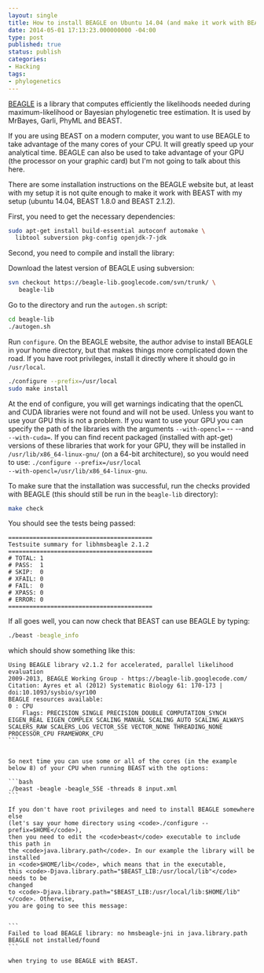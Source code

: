 ```yaml
---
layout: single
title: How to install BEAGLE on Ubuntu 14.04 (and make it work with BEAST)
date: 2014-05-01 17:13:23.000000000 -04:00
type: post
published: true
status: publish
categories:
- Hacking
tags:
- phylogenetics
---
```


<a href="https://code.google.com/p/beagle-lib" title="BEAGLE website"
target="_blank">BEAGLE</a> is a library that computes efficiently the
likelihoods needed during maximum-likelihood or Bayesian phylogenetic tree
estimation. It is used by MrBayes, Garli, PhyML and BEAST.

If you are using BEAST on a modern computer, you want to use BEAGLE to take
  advantage of the many cores of your CPU. It will greatly speed up your
  analytical time. BEAGLE can also be
  used to take advantage of your GPU (the processor on your graphic card) but
  I'm not going to talk about this here.


There are some installation instructions on the BEAGLE website but, at least
with my setup it is not quite enough to make it work with BEAST with my setup
(ubuntu 14.04, BEAST 1.8.0 and BEAST 2.1.2).

First, you need to get the necessary dependencies:

```bash
sudo apt-get install build-essential autoconf automake \
  libtool subversion pkg-config openjdk-7-jdk
```

Second, you need to compile and install the library:

Download the latest version of BEAGLE using subversion:

```bash
svn checkout https://beagle-lib.googlecode.com/svn/trunk/ \
   beagle-lib
```

Go to the directory and run the <code>autogen.sh</code> script:

```bash
cd beagle-lib
./autogen.sh
```

Run <code>configure</code>. On the BEAGLE website, the author advise to install
BEAGLE in your home directory, but that makes things more complicated down the
road. If you have root privileges, install it directly where it should go
in <code>/usr/local</code>.


```bash
./configure --prefix=/usr/local
sudo make install
```

At the end of configure, you will get warnings indicating that the openCL and
CUDA libraries were not found and will not be used. Unless you want to use your
GPU this is not a problem. If you want to use your GPU you can specify the path
of the libraries with the arguments <code>--with-opencl=</code> --
				--and <code>--with-cuda=</code>. If you can find
recent packaged (installed with apt-get) versions of these libraries that work
for your GPU, they will be installed in <code>/usr/lib/x86_64-linux-gnu/</code>
(on a 64-bit architecture), so you would need to use: <code>./configure
  --prefix=/usr/local --with-opencl=/usr/lib/x86_64-linux-gnu</code>.


To make sure that the installation was successful, run the checks provided with BEAGLE (this should still be run in the <code>beagle-lib</code> directory):

```bash
make check
```

You should see the tests being passed:

```
=========================================
Testsuite summary for libhmsbeagle 2.1.2
=========================================
# TOTAL: 1
# PASS:  1
# SKIP:  0
# XFAIL: 0
# FAIL:  0
# XPASS: 0
# ERROR: 0
=========================================
```


If all goes well, you can now check that BEAST can use BEAGLE by typing:

```bash
./beast -beagle_info
```

which should show something like this:

````
Using BEAGLE library v2.1.2 for accelerated, parallel likelihood evaluation
2009-2013, BEAGLE Working Group - https://beagle-lib.googlecode.com/
Citation: Ayres et al (2012) Systematic Biology 61: 170-173 | doi:10.1093/sysbio/syr100
BEAGLE resources available:
0 : CPU
    Flags: PRECISION_SINGLE PRECISION_DOUBLE COMPUTATION_SYNCH EIGEN_REAL EIGEN_COMPLEX SCALING_MANUAL SCALING_AUTO SCALING_ALWAYS SCALERS_RAW SCALERS_LOG VECTOR_SSE VECTOR_NONE THREADING_NONE PROCESSOR_CPU FRAMEWORK_CPU
```


So next time you can use some or all of the cores (in the example below 8) of your CPU when running BEAST with the options:

```bash
./beast -beagle -beagle_SSE -threads 8 input.xml
```

If you don't have root privileges and need to install BEAGLE somewhere else
(let's say your home directory using <code>./configure --prefix=$HOME</code>),
then you need to edit the <code>beast</code> executable to include this path in
the <code>java.library.path</code>. In our example the library will be installed
in <code>$HOME/lib</code>, which means that in the executable,
this <code>-Djava.library.path="$BEAST_LIB:/usr/local/lib"</code> needs to be
changed
to <code>-Djava.library.path="$BEAST_LIB:/usr/local/lib:$HOME/lib"</code>. Otherwise,
you are going to see this message:


```
Failed to load BEAGLE library: no hmsbeagle-jni in java.library.path
BEAGLE not installed/found
```

when trying to use BEAGLE with BEAST.
